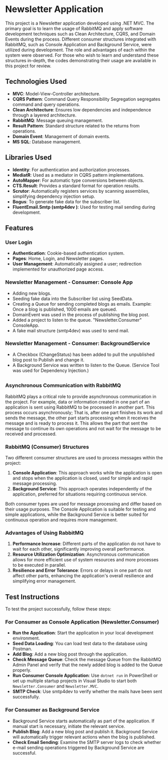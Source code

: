 # Newsletter Application
This project is a Newsletter application developed using .NET MVC. The primary goal is to learn the usage of RabbitMQ and apply software development techniques such as Clean Architecture, CQRS, and Domain Events during the process. Different consumer structures integrated with RabbitMQ, such as Console Application and Background Service, were utilized during development. The role and advantages of each within the system were observed. For those who wish to learn and understand these structures in-depth, the codes demonstrating their usage are available in this project for review.

## Technologies Used
- **MVC**: Model-View-Controller architecture.
- **CQRS Pattern**: Command Query Responsibility Segregation segregates command and query operations.
- **Clean Architecture**: Ensures low dependencies and independence through a layered architecture.
- **RabbitMQ**: Message queuing management.
- **Result Pattern**: Standard structure related to the returns from operations.
- **Domain Event**: Management of domain events.
- **MS SQL**: Database management.

## Libraries Used
- **Identity**: For authentication and authorization processes.
- **MediatR**: Used as a mediator in CQRS pattern implementations.
- **AutoMapper**: For automatic type conversions between objects.
- **CTS.Result**: Provides a standard format for operation results.
- **Scrutor**: Automatically registers services by scanning assemblies, simplifying dependency injection setup.
- **Bogus**: To generate fake data for the subscriber list.
- **FluentEmail.Smtp (smtp4dev )**: Used for testing mail sending during development.

## Features

### User Login
- **Authentication**: Cookie-based authentication system.
- **Pages**: Home, Login, and Newsletter pages.
- **User Management**: Automatically assigned a user; redirection implemented for unauthorized page access.

### Newsletter Management - Consumer: Console App
- Adding new blogs.
- Seeding fake data into the Subscriber list using SeedData.
- Creating a Queue for sending completed blogs as emails. Example: Once a blog is published, 1000 emails are queued.
- DomainEvent was used in the process of publishing the blog post.
- Added a project to listen to the queue. "Newsletter.Consumer" ConsoleApp.
- A fake mail structure (smtp4dev) was used to send mail.

### Newsletter Management - Consumer: BackgroundService
- A Checkbox (ChangeStatus) has been added to pull the unpublished blog post to Publish and change it.
- A Background Service was written to listen to the Queue. (Service Tool was used for Dependency Injection.)

##

### Asynchronous Communication with RabbitMQ
RabbitMQ plays a critical role to provide asynchronous communication in the project. For example, data or information created in one part of an application is sent using RabbitMQ to be processed in another part. This process occurs asynchronously; That is, after one part finishes its work and sends the message, the other part starts processing when it receives the message and is ready to process it. This allows the part that sent the message to continue its own operations and not wait for the message to be received and processed.

### RabbitMQ (Consumer) Structures
Two different consumer structures are used to process messages within the project:
1. **Console Application**: This approach works while the application is open and stops when the application is closed, used for simple and rapid message processing.
2. **Background Service**: This approach operates independently of the application, preferred for situations requiring continuous service.

Both consumer types are used for message processing and differ based on their usage purposes. The Console Application is suitable for testing and simple applications, while the Background Service is better suited for continuous operation and requires more management.

### Advantages of Using RabbitMQ
1. **Performance Increase**: Different parts of the application do not have to wait for each other, significantly improving overall performance.
2. **Resource Utilization Optimization**: Asynchronous communication allows for more efficient use of system resources and more processes to be executed in parallel.
3. **Resilience and Error Tolerance**: Errors or delays in one part do not affect other parts, enhancing the application's overall resilience and simplifying error management.

## Test Instructions
To test the project successfully, follow these steps:

### For Consumer as Console Application (Newsletter.Consumer) 
- **Run the Application**: Start the application in your local development environment.
- **Seed Data Loading**: You can load test data to the database using Postman.
- **Add Blog**: Add a new blog post through the application.
- **Check Message Queue**: Check the message Queue from the RabbitMQ Admin Panel and verify that the newly added blog is added to the Queue properly.
- **Run Consumer Console Application**: Use `dotnet run` in PowerShell or set up multiple startup projects in Visual Studio to start both `Newsletter.Consumer` and `Newsletter.MVC`.
- **SMTP Check**: Use smtp4dev to verify whether the mails have been sent successfully.

### For Consumer as Background Service
- Background Service starts automatically as part of the application. If manual start is necessary, initiate the relevant service.
- **Publish Blog**: Add a new blog post and publish it. Background Service will automatically trigger relevant actions when the blog is published.
- **Check Email Sending**: Examine the SMTP server logs to check whether e-mail sending operations triggered by Background Service are successful.
